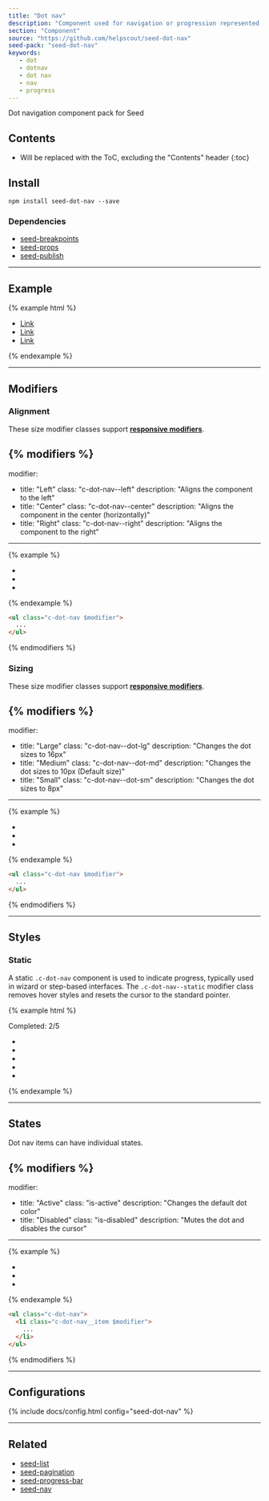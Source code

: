 ```yaml
---
title: "Dot nav"
description: "Component used for navigation or progression represented with series of dots. Includes support for a variation of sizes and styles."
section: "Component"
source: "https://github.com/helpscout/seed-dot-nav"
seed-pack: "seed-dot-nav"
keywords:
   - dot
   - dotnav
   - dot nav
   - nav
   - progress
---
```


Dot navigation component pack for Seed

## Contents

* Will be replaced with the ToC, excluding the "Contents" header
{:toc}

## Install

```
npm install seed-dot-nav --save
```


### Dependencies

* [seed-breakpoints](/seed/packs/seed-breakpoints)
* [seed-props](/seed/packs/seed-props)
* [seed-publish](/seed/packs/seed-publish)


---


## Example

{% example html %}
<ul class="c-dot-nav">
  <li class="c-dot-nav__item is-active">
    <a href="#" class="c-dot-nav__link">Link</a>
  </li>
  <li class="c-dot-nav__item">
    <a href="#" class="c-dot-nav__link">Link</a>
  </li>
  <li class="c-dot-nav__item">
    <a href="#" class="c-dot-nav__link">Link</a>
  </li>
</ul>
{% endexample %}



---


## Modifiers


### Alignment

These size modifier classes support **[responsive modifiers](/seed/packs/seed-breakpoints/#responsive-modifiers)**.

{% modifiers %}
---
modifier: 
  - title: "Left"
    class: "c-dot-nav--left"
    description: "Aligns the component to the left"
  - title: "Center"
    class: "c-dot-nav--center"
    description: "Aligns the component in the center (horizontally)"
  - title: "Right"
    class: "c-dot-nav--right"
    description: "Aligns the component to the right"
---
{% example %}
<ul class="c-dot-nav $modifier">
  <li class="c-dot-nav__item is-active">
    <a href="#" class="c-dot-nav__link"></a>
  </li>
  <li class="c-dot-nav__item">
    <a href="#" class="c-dot-nav__link"></a>
  </li>
  <li class="c-dot-nav__item">
    <a href="#" class="c-dot-nav__link"></a>
  </li>
</ul>
{% endexample %}

```html
<ul class="c-dot-nav $modifier">
  ...
</ul>
```
{% endmodifiers %}



### Sizing

These size modifier classes support **[responsive modifiers](/seed/packs/seed-breakpoints/#responsive-modifiers)**.

{% modifiers %}
---
modifier: 
  - title: "Large"
    class: "c-dot-nav--dot-lg"
    description: "Changes the dot sizes to 16px"
  - title: "Medium"
    class: "c-dot-nav--dot-md"
    description: "Changes the dot sizes to 10px (Default size)"
  - title: "Small"
    class: "c-dot-nav--dot-sm"
    description: "Changes the dot sizes to 8px"
---
{% example %}
<ul class="c-dot-nav $modifier">
  <li class="c-dot-nav__item is-active">
    <a href="#" class="c-dot-nav__link"></a>
  </li>
  <li class="c-dot-nav__item">
    <a href="#" class="c-dot-nav__link"></a>
  </li>
  <li class="c-dot-nav__item">
    <a href="#" class="c-dot-nav__link"></a>
  </li>
</ul>
{% endexample %}

```html
<ul class="c-dot-nav $modifier">
  ...
</ul>
```
{% endmodifiers %}



---



## Styles

### Static

A static `.c-dot-nav` component is used to indicate progress, typically used in wizard or step-based interfaces. The `.c-dot-nav--static` modifier class removes hover styles and resets the cursor to the standard pointer.

{% example html %}
<p>
  Completed: 2/5
</p>
<ul class="c-dot-nav c-dot-nav--static">
  <li class="c-dot-nav__item is-active">
    <span href="#" class="c-dot-nav__link"></span>
  </li>
  <li class="c-dot-nav__item is-active">
    <span href="#" class="c-dot-nav__link"></span>
  </li>
  <li class="c-dot-nav__item">
    <span href="#" class="c-dot-nav__link"></span>
  </li>
  <li class="c-dot-nav__item">
    <span href="#" class="c-dot-nav__link"></span>
  </li>
  <li class="c-dot-nav__item">
    <span href="#" class="c-dot-nav__link"></span>
  </li>
</ul>
{% endexample %}



---



## States

Dot nav items can have individual states.

{% modifiers %}
---
modifier: 
  - title: "Active"
    class: "is-active"
    description: "Changes the default dot color"
  - title: "Disabled"
    class: "is-disabled"
    description: "Mutes the dot and disables the cursor"
---
{% example %}
<ul class="c-dot-nav">
  <li class="c-dot-nav__item $modifier">
    <a href="#" class="c-dot-nav__link"></a>
  </li>
  <li class="c-dot-nav__item">
    <a href="#" class="c-dot-nav__link"></a>
  </li>
  <li class="c-dot-nav__item">
    <a href="#" class="c-dot-nav__link"></a>
  </li>
</ul>
{% endexample %}

```html
<ul class="c-dot-nav">
  <li class="c-dot-nav__item $modifier">
    ...
  </li>
</ul>
```
{% endmodifiers %}



---



## Configurations

{% include docs/config.html config="seed-dot-nav" %}



---



## Related

* [seed-list](/seed/packs/seed-list)
* [seed-pagination](/seed/packs/seed-pagination)
* [seed-progress-bar](/seed/packs/seed-progress-bar)
* [seed-nav](/seed/packs/seed-nav)

